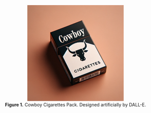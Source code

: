 <p align="center">
  <img src="img/logo_cowboy_cigarettes_FINAL.png" width="300px"></img>
  <br>
  <b>Figure 1.</b> Cowboy Cigarettes Pack. Designed artificially by DALL-E.
</p>

